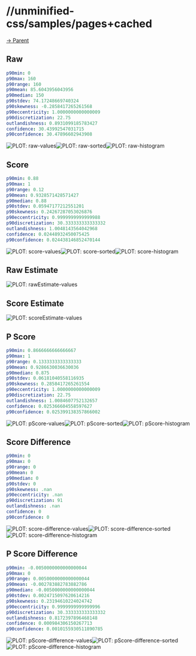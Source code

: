
# //unminified-css/samples/pages+cached

[→ Parent](../..)


## Raw


```yaml
p90min: 0
p90max: 160
p90range: 160
p90mean: 85.6043956043956
p90median: 150
p90stdev: 74.17248669740324
p90skewness: -0.2858417265261568
p90eccentricity: 1.0000000000000009
p90discretization: 22.75
outlandishness: 0.8931099185783427
confidence: 30.43992547031715
p90confidence: 30.47896602943908

```

![PLOT: raw-values](./raw/values.svg)![PLOT: raw-sorted](./raw/sorted.svg)![PLOT: raw-histogram](./raw/histogram.svg)
## Score


```yaml
p90min: 0.88
p90max: 1
p90range: 0.12
p90mean: 0.9328571428571427
p90median: 0.88
p90stdev: 0.05947177212551201
p90skewness: 0.24267287053026876
p90eccentricity: 0.9999999999999988
p90discretization: 30.333333333333332
outlandishness: 1.0048143564042968
confidence: 0.02448932450075425
p90confidence: 0.024438146852470144

```

![PLOT: score-values](./score/values.svg)![PLOT: score-sorted](./score/sorted.svg)![PLOT: score-histogram](./score/histogram.svg)
## Raw Estimate

![PLOT: rawEstimate-values](./rawEstimate/values.svg)
## Score Estimate

![PLOT: scoreEstimate-values](./scoreEstimate/values.svg)
## P Score


```yaml
p90min: 0.8666666666666667
p90max: 1
p90range: 0.1333333333333333
p90mean: 0.9286630036630036
p90median: 0.875
p90stdev: 0.06181040558116935
p90skewness: 0.2858417265261554
p90eccentricity: 1.0000000000000009
p90discretization: 22.75
outlandishness: 1.0084607752132657
confidence: 0.025366604558597627
p90confidence: 0.025399138357866002

```

![PLOT: pScore-values](./pScore/values.svg)![PLOT: pScore-sorted](./pScore/sorted.svg)![PLOT: pScore-histogram](./pScore/histogram.svg)
## Score Difference


```yaml
p90min: 0
p90max: 0
p90range: 0
p90mean: 0
p90median: 0
p90stdev: 0
p90skewness: .nan
p90eccentricity: .nan
p90discretization: 91
outlandishness: .nan
confidence: 0
p90confidence: 0

```

![PLOT: score-difference-values](./score-difference/values.svg)![PLOT: score-difference-sorted](./score-difference/sorted.svg)![PLOT: score-difference-histogram](./score-difference/histogram.svg)
## P Score Difference


```yaml
p90min: -0.0050000000000000044
p90max: 0
p90range: 0.0050000000000000044
p90mean: -0.002783882783882786
p90median: -0.0050000000000000044
p90stdev: 0.0024715097620614216
p90skewness: 0.23194610224024742
p90eccentricity: 0.9999999999999996
p90discretization: 30.333333333333332
outlandishness: 0.8172397896468148
confidence: 0.000984306150267713
p90confidence: 0.0010155930511890785

```

![PLOT: pScore-difference-values](./pScore-difference/values.svg)![PLOT: pScore-difference-sorted](./pScore-difference/sorted.svg)![PLOT: pScore-difference-histogram](./pScore-difference/histogram.svg)